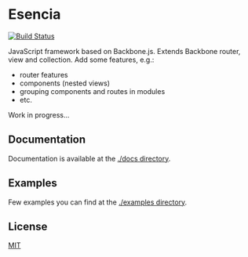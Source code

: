 # Esencia

[![Build Status](https://travis-ci.org/2do2go/esencia.svg?branch=v1.0)](https://travis-ci.org/2do2go/esencia)

JavaScript framework based on Backbone.js. Extends Backbone router, view and collection. Add some features, e.g.:

* router features
* components (nested views)
* grouping components and routes in modules
* etc.

Work in progress...

## Documentation

Documentation is available at the [./docs directory](./docs).

## Examples

Few examples you can find at the [./examples directory](./examples).

## License

[MIT](./LICENSE)
